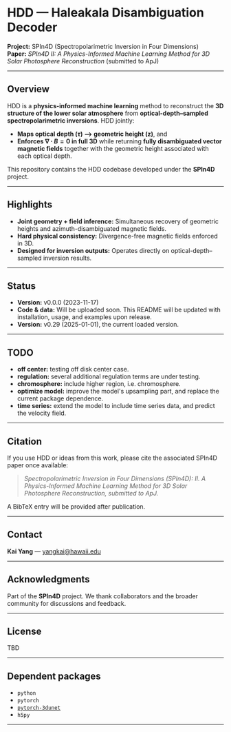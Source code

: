# HDD — Haleakala Disambiguation Decoder

**Project:** SPIn4D (Spectropolarimetric Inversion in Four Dimensions)  
**Paper:** *SPIn4D II: A Physics-Informed Machine Learning Method for 3D Solar Photosphere Reconstruction* (submitted to ApJ)

---

## Overview
HDD is a **physics-informed machine learning** method to reconstruct the **3D structure of the lower solar atmosphere** from **optical-depth–sampled spectropolarimetric inversions**. HDD jointly:
- **Maps optical depth ($\tau$) --> geometric height (z)**, and  
- **Enforces $\nabla\cdot B = 0$ in full 3D** while returning **fully disambiguated vector magnetic fields** together with the geometric height associated with each optical depth.

This repository contains the HDD codebase developed under the **SPIn4D** project.

---

## Highlights
- **Joint geometry + field inference:** Simultaneous recovery of geometric heights and azimuth-disambiguated magnetic fields.  
- **Hard physical consistency:** Divergence-free magnetic fields enforced in 3D.  
- **Designed for inversion outputs:** Operates directly on optical-depth–sampled inversion results.

---

## Status
- **Version:** v0.0.0 (2023-11-17)  
- **Code & data:** Will be uploaded soon. This README will be updated with installation, usage, and examples upon release.
- **Version:** v0.29 (2025-01-01), the current loaded version.

---


## TODO
- **off center:** testing off disk center case.
- **regulation:** several additional regulation terms are under testing.
- **chromosphere:** include higher region, i.e. chromosphere.
- **optimize model:** improve the model's upsampling part, and replace the current package dependence.
- **time series:** extend the model to include time series data, and predict the velocity field.

---


## Citation
If you use HDD or ideas from this work, please cite the associated SPIn4D paper once available:

> *Spectropolarimetric Inversion in Four Dimensions (SPIn4D): II. A Physics-Informed Machine Learning Method for 3D Solar Photosphere Reconstruction, submitted to ApJ.*

A BibTeX entry will be provided after publication.

---

## Contact
**Kai Yang** — <yangkai@hawaii.edu>

---

## Acknowledgments
Part of the **SPIn4D** project. We thank collaborators and the broader community for discussions and feedback.

---

## License
TBD

---

## Dependent packages

- `python`
- `pytorch`
- [`pytorch-3dunet`](https://github.com/wolny/pytorch-3dunet)
- `h5py`

---
